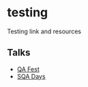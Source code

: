 # testing
Testing link and resources

## Talks
 
 - [QA Fest](https://www.youtube.com/channel/UClTnsvgTiW2YcfP1tcI2oKA)
 - [SQA Days](https://vimeo.com/orlikov/videos)
